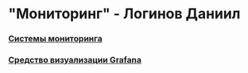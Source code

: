 # "Мониторинг" - Логинов Даниил

### [Системы мониторинга](https://github.com/loginochka/monitoring-systems/blob/main/monitoring-02/README.md)

### [Средство визуализации Grafana](https://github.com/loginochka/monitoring-systems/blob/main/monitoring-03/README.md)


